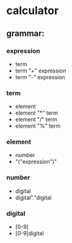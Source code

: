 # calculator

## grammar:

### expression
-    term
-    term "+" expression 
-    term "-" expression 
### term
-    element
-    element "*" term 
-    element "/" term 
-    element "%" term 
### element
-    number
-    "("expression")"
### number
-    digital 
-    digital"."digital
### digital
-    [0-9]
-    [0-9]digital   
